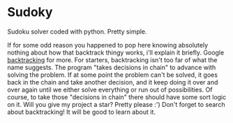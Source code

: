 # Sudoky
Sudoku solver coded with python. Pretty simple.

If for some odd reason you happened to pop here knowing absolutely nothing about how that backtrack thingy works, i'll explain it briefly. Google [backtracking](https://www.youtube.com/watch?v=QDia3e12czc) for more.
For starters, backtracking isn't too far of what the name suggests. The program "takes decisions in chain" to advance with solving the problem. If at some point the problem can't be solved, it goes back in the chain and take another decision, and it keep doing it over and over again until we either solve everything or run out of possibilities.
Of course, to take those "decisions in chain" there should have some sort logic on it.
Will you give my project a star? Pretty please :')
Don't forget to search about backtracking! It will be good to learn about it.

